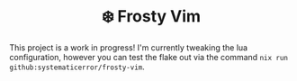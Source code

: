 <h1 align="center">❄️ Frosty Vim</h1>

This project is a work in progress! I'm currently tweaking the lua configuration, however you can test the flake out via the command `nix run github:systematicerror/frosty-vim`.
